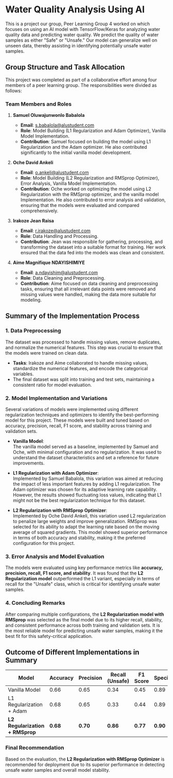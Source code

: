 # Water Quality Analysis Using AI
This is a project our group, Peer Learning Group 4 worked on which focuses on using an AI model with TensorFlow/Keras for analyzing water quality data and predicting water quality. We predict the quality of water samples as either "Safe" or "Unsafe." Our model can generalize well on unseen data, thereby assisting in identifying potentially unsafe water samples.
## Group Structure and Task Allocation

This project was completed as part of a collaborative effort among four members of a peer learning group. The responsibilities were divided as follows:

### Team Members and Roles
1. **Samuel Oluwajunwonlo Babalola**  
   - **Email**: [s.babalola@alustudent.com](mailto:s.babalola@alustudent.com)  
   - **Role**: Model Building (L1 Regularization and Adam Optimizer), Vanilla Model Implementation.  
   - **Contribution**: Samuel focused on building the model using L1 Regularization and the Adam optimizer. He also contributed significantly to the initial vanilla model development.

2. **Oche David Ankeli**  
   - **Email**: [o.ankeli@alustudent.com](mailto:o.ankeli@alustudent.com)  
   - **Role**: Model Building (L2 Regularization and RMSprop Optimizer), Error Analysis, Vanilla Model Implementation.  
   - **Contribution**: Oche worked on optimizing the model using L2 Regularization with the RMSprop optimizer, and the vanilla model Implementation. He also contributed to error analysis and validation, ensuring that the models were evaluated and compared comprehensively.

3. **Irakoze Jean Raisa**  
   - **Email**: [r.irakoze@alustudent.com](mailto:r.irakoze@alustudent.com)  
   - **Role**: Data Handling and Processing.  
   - **Contribution**: Jean was responsible for gathering, processing, and transforming the dataset into a suitable format for training. Her work ensured that the data fed into the models was clean and consistent.

4. **Aime Magnifique NDAYISHIMIYE**  
   - **Email**: [a.ndayishim@alustudent.com](mailto:a.ndayishim@alustudent.com)  
   - **Role**: Data Cleaning and Preprocessing.  
   - **Contribution**: Aime focused on data cleaning and preprocessing tasks, ensuring that all irrelevant data points were removed and missing values were handled, making the data more suitable for modeling.

## Summary of the Implementation Process

### 1. Data Preprocessing
The dataset was processed to handle missing values, remove duplicates, and normalize the numerical features. This step was crucial to ensure that the models were trained on clean data.  
- **Tasks**: Irakoze and Aime collaborated to handle missing values, standardize the numerical features, and encode the categorical variables.  
- The final dataset was split into training and test sets, maintaining a consistent ratio for model evaluation.

### 2. Model Implementation and Variations
Several variations of models were implemented using different regularization techniques and optimizers to identify the best-performing model for this project. These models were built and tuned based on accuracy, precision, recall, F1 score, and stability across training and validation sets.

- **Vanilla Model**:  
  The vanilla model served as a baseline, implemented by Samuel and Oche, with minimal configuration and no regularization. It was used to understand the dataset characteristics and set a reference for future improvements.

- **L1 Regularization with Adam Optimizer**:  
  Implemented by Samuel Babalola, this variation was aimed at reducing the impact of less important features by adding L1 regularization. The Adam optimizer was chosen for its adaptive learning rate capability. However, the results showed fluctuating loss values, indicating that L1 might not be the best regularization technique for this dataset.

- **L2 Regularization with RMSprop Optimizer**:  
  Implemented by Oche David Ankeli, this variation used L2 regularization to penalize large weights and improve generalization. RMSprop was selected for its ability to adapt the learning rate based on the moving average of squared gradients. This model showed superior performance in terms of both accuracy and stability, making it the preferred configuration for this project.

### 3. Error Analysis and Model Evaluation
The models were evaluated using key performance metrics like **accuracy, precision, recall, F1 score, and stability**. It was found that the **L2 Regularization model** outperformed the L1 variant, especially in terms of recall for the "Unsafe" class, which is critical for identifying unsafe water samples.

### 4. Concluding Remarks
After comparing multiple configurations, the **L2 Regularization model with RMSprop** was selected as the final model due to its higher recall, stability, and consistent performance across both training and validation sets. It is the most reliable model for predicting unsafe water samples, making it the best fit for this safety-critical application.

## Outcome of Different Implementations in Summary

| **Model**                          | **Accuracy** | **Precision** | **Recall (Unsafe)** | **F1 Score** | **Specificity** |
|------------------------------------|--------------|---------------|--------------------|-------------|----------------|
| Vanilla Model                      | 0.66         | 0.65          | 0.34               | 0.45        | 0.89           |
| L1 Regularization + Adam           | 0.68         | 0.65          | 0.33               | 0.44        | 0.89           |
| **L2 Regularization + RMSprop**    | **0.68**     | **0.70**      | **0.86**           | **0.77**    | **0.90**       |

### Final Recommendation
Based on the evaluation, the **L2 Regularization with RMSprop Optimizer** is recommended for deployment due to its superior performance in detecting unsafe water samples and overall model stability.
